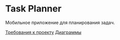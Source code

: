 # Task Planner

Мобильное приложение для планирования задач.

[Требования к проекту](docs/SRS.md)
[Диаграммы](diagrams)